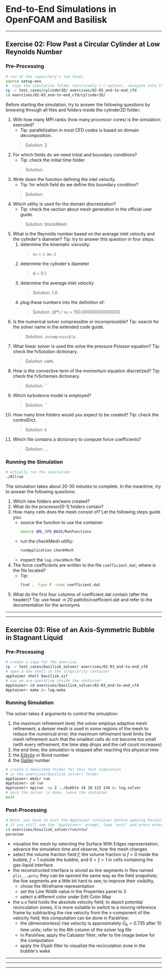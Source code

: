 # End-to-End Simulations in OpenFOAM and Basilisk
---

## Exercise 02: Flow Past a Circular Cylinder at Low Reynolds Number

### Pre-Processing

```bash
# run at the repository's top level
source setup-env
#  copy the simulation folder recursively (-r option), navigate into the new folder
cp -r test_cases/cylinder2D/ exercises/02-03_end-to-end_cfd
cd exercises/02-03_end-to-end_cfd/cylinder2D/
```

Before starting the simulation, try to answer the following questions by browsing through all files and folders inside the cylinder2D folder:
1. With how many MPI ranks (how many processor cores) is the simulation executed?
    - Tip: parallelization in most CFD codes is based on domain decomposition.
    > Solution: 2
1. For which fields do we need initial and boundary conditions?
    - Tip: check the initial time folder.
    > Solution: 
1. Write down the function defining the inlet velocity.
    - Tip: for which field do we define this boundary condition?
    > Solution:
1. Which utility is used for the domain discretization?
    - Tip: check the section about mesh generation in the official user guide.
    > Solution: blockMesh
1. What is the Reynolds number based on the average inlet velocity and the cylinder's diameter? Tip: try to answer this question in four steps:
    1. determine the kinematic viscosity: 
        > `nu` = `1.0e-3`
    1. determine the cylinder's diameter
        > d = 0.1
    1. determine the average inlet velocity
        > Solution: 1.0
    1. plug these numbers into the definition of:
        > Solution: (d*) / `nu` = 150.00000000000003
1. Is the numerical solver compressible or incompressible? Tip: search for the solver name in the extended code guide.
    > Solution: `incompressible`
1. What linear solver is used the solve the pressure Poisson equation? Tip: check the fvSolution dictionary.
    > Solution: `GAMG`
1. How is the convective term of the momentum equation discretized? Tip: check the fvSchemes dictionary.
    > Solution: ``
1. Which turbulence model is employed?
    > Solution: ``
1. How many time folders would you expect to be created? Tip: check the controlDict.
    > Solution: `8`
1. Which file contains a dictionary to compute force coefficients?
    > Solution: ...

### Running the Simulation

```bash
# actually run the simulation
./Allrun
```

The simulation takes about 20-30 minutes to complete. In the meantime, try to answer the following questions:

1. Which new folders are/were created?
1. What do the processor[0-1] folders contain?
1. How many cells does the mesh consist of? Let the following steps guide you:
    - source the function to use the container: 
        ```bash
        source $ML_CFD_BASE/RunFunctions
        ```
    - run the checkMesh utility: 
        ```bash
        runApplication checkMesh
        ```
    - inspect the `log.checkMesh` file
1. The force coefficients are written to the file `coefficient.dat`; where is the file located? 
    - Tip:
        ```bash
        find . -type f -name coefficient.dat
        ```
1. What do the first four columns of coefficient.dat contain (after the header)? Tip: use head -n 20 path/to/coefficient.dat and refer to the documentation for the acronyms

---
---

## Exercise 03: Rise of an Axis-Symmetric Bubble in Stagnant Liquid

### Pre-Processing
```bash
# create a copy for the exercise
cp -r test_cases/basilisk_solver/ exercises/02-03_end-to-end_cfd
# open a new shell in the Singularity container
apptainer shell basilisk.sif
# now we are operating inside the container
Apptainer> cd exercises/basilisk_solver/02-03_end-to-end_cfd
Apptainer> make &> log.make
```

### Running Simulation
The solver takes 4 arguments to control the simulation:

1. the maximum refinement level; the solver employs adaptive mesh refinement; a denser mesh is used in some regions of the mesh to reduce the numerical error; the maximum refinement level limits the mesh refinement such that the smallest cells do not become too small (with every refinement, the time step drops and the cell count increases)
1. the end time; the simulation is stopped after reaching this physical time
1. the [Eötvös](https://en.wikipedia.org/wiki/E%C3%B6tv%C3%B6s_number) or Bond number
1. the [Galilei](https://en.wikipedia.org/wiki/Galilei_number) number

```bash
# create a dedicated folder for this test simulation
# in the exercises/basilisk_solver/ folder
Apptainer> mkdir run
Apptainer> cd run
Apptainer> mpirun -np 2 ../bubble 14 10 115 134 &> log.solver
# once the solver is done, leave the container
exit
```

### Post-Processing
```bash
# Note: you have to exit the Apptainer container before opening ParaView
# if you still see the 'Apptainer>' prompt, type 'exit' and press enter
cd exercises/basilisk_solver/run/vtu/
paraview
```

- visualize the mesh by selecting the Surface With Edges representation; advance the simulation time and observe, how the mesh changes
- select the volume fraction field $f$; the volume fraction is $f=0$ 
 inside the bubble, $f=1$ outside the bubble, and $0<f<1$ in cells containing the gas-liquid interface
- the reconstructed interface is stored as line segments in files named `plic_..pvtu`; they can be opened the same way as the field snapshots; the line segments are a little bit hard to see; to improve their visibility,
    - chose the Wireframe representation
    - set the Line Width value in the Properties panel to 3
    - select a different color under Edit Color Map
- the u.x field holds the absolute velocity field; to depict potential recirculation zones, it is more suitable to switch to a moving reference frame by subtracting the rise velocity from the x-component of the velocity field; this computation can be done in ParaView:
    - the (dimensionless) rise velocity is approximately $\tilde U_b = 0.735$
 after 10 time units; refer to the 6th column of the solver log file
    - in ParaView, apply the Calulator filter; refer to the image below for the computation
    - apply the Glyph filter to visualize the recirculation zone in the bubble's wake

---
---
---